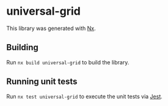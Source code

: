 # universal-grid

This library was generated with [Nx](https://nx.dev).

## Building

Run `nx build universal-grid` to build the library.

## Running unit tests

Run `nx test universal-grid` to execute the unit tests via [Jest](https://jestjs.io).
